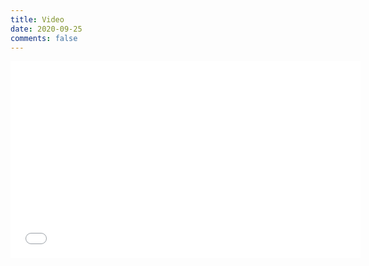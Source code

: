 ```yaml
---
title: Video
date: 2020-09-25
comments: false
---
```

<iframe width="560" height="315" src="xxxxxx2" frameborder="0" allow="accelerometer; autoplay; clipboard-write; encrypted-media; gyroscope; picture-in-picture" allowfullscreen></iframe>